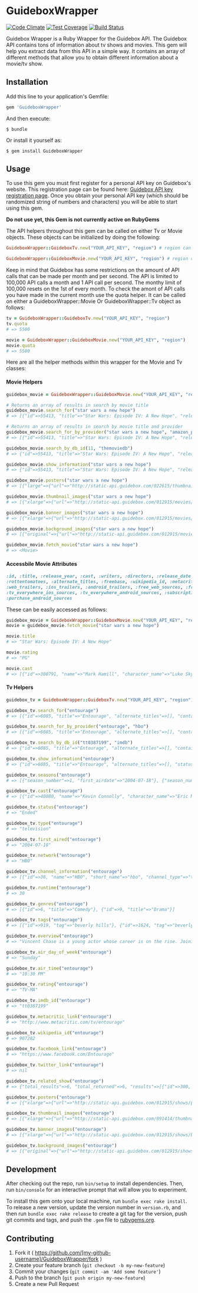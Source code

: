 # GuideboxWrapper

[![Code Climate](https://codeclimate.com/github/tmobaird/GuideboxWrapper/badges/gpa.svg)](https://codeclimate.com/github/tmobaird/GuideboxWrapper)
[![Test Coverage](https://codeclimate.com/github/tmobaird/GuideboxWrapper/badges/coverage.svg)](https://codeclimate.com/github/tmobaird/GuideboxWrapper/coverage)
[![Build Status](https://travis-ci.org/tmobaird/GuideboxWrapper.svg?branch=master)](https://travis-ci.org/tmobaird/GuideboxWrapper)

Guidebox Wrapper is a Ruby Wrapper for the Guidebox API. The Guidebox API contains tons of information about tv shows and movies. This gem will help you extract data from this API in a simple way. It contains an array of different methods that allow you to obtain different information about a movie/tv show. 

## Installation

Add this line to your application's Gemfile:

```ruby
gem 'GuideboxWrapper'
```

And then execute:

    $ bundle

Or install it yourself as:

    $ gem install GuideboxWrapper

## Usage

To use this gem you must first register for a personal API key on Guidebox's website. This registration page can be found here: [Guidebox API key registration page](https://api.guidebox.com/production-key). Once you obtain your personal API key (which should be randomized string of numbers and characters) you will be able to start using this gem.

**Do not use yet, this Gem is not currently active on RubyGems**

The API helpers throughout this gem can be called on either Tv or Movie objects. These objects can be initialized by doing the following:

```ruby
GuideboxWrapper::GuideboxTv.new("YOUR_API_KEY", "region") # region can be "all", "US" (United States), "GB" (Great Britain), etc

GuideboxWrapper::GuideboxMovie.new("YOUR_API_KEY", "region") # region can be "all", "US" (United States), "GB" (Great Britain), etc
```

Keep in mind that Guidebox has some restrictions on the amount of API calls that can be made per month and per second. The API is limited to 100,000 API calls a month and 1 API call per second. The monthy limit of 100,000 resets on the 1st of every month. To check the amont of API calls you have made in the current month use the quota helper. It can be called on either a GuideboxWrapper::Movie Or GuideboxWrapper::Tv object as follows:

```ruby
tv = GuideboxWrapper::GuideboxTv.new("YOUR_API_KEY", "region")
tv.quota
# => 5500

movie = GuideboxWrapper::GuideboxMovie.new("YOUR_API_KEY", "region")
movie.quota
# => 5500
```
Here are all the helper methods within this wrapper for the Movie and Tv classes:

#### Movie Helpers

```ruby
guidebox_movie = GuideboxWrapper::GuideboxMovie.new("YOUR_API_KEY", "region")

# Returns an array of results in search by movie title
guidebox_movie.search_for("star wars a new hope")
# => [{"id"=>55413, "title"=>"Star Wars: Episode IV: A New Hope", "release_year"=>1977, "themoviedb"=>11, ...}]

# Returns an array of results in search by movie title and provider
guidebox_movie.search_for_by_provider("star wars a new hope", "amazon_prime")
# => [{"id"=>55413, "title"=>"Star Wars: Episode IV: A New Hope", "release_year"=>1977, "themoviedb"=>11, ...}]

guidebox_movie.search_by_db_id(11, "themoviedb")
# => {"id"=>55413, "title"=>"Star Wars: Episode IV: A New Hope", "release_year"=>1977, "themoviedb"=>11, ...}

guidebox_movie.show_information("star wars a new hope")
# => {"id"=>55413, "title"=>"Star Wars: Episode IV: A New Hope", "release_year"=>1977, "themoviedb"=>11, "alternate_titles"=>["Star Wars", "Star Wars Episode IV - A New Hope", "Star Wars Episode 4 - A New Hope", "Star Wars Episode IV", "Star Wars 4", "Star Wars: Episode IV - A New Hope - Despecialized Edition", "Star Wars Episode IV: A New Hope", "Star Wars: Episode IV - A New Hope", "Star Wars: A New Hope", "Star Wars: A New Hope (Bonus Features)"], "imdb"=>"tt0076759", "pre_order"=>false, "release_date"=>"1977-05-25", "rating"=>"PG", "rottentomatoes"=>11292, "freebase"=>"/m/0dtfn", "wikipedia_id"=>52549, "metacritic"=>"http://www.metacritic.com/movie/star-wars-episode-iv---a-new-hope", "common_sense_media"=>nil, "overview"=>"Princess Leia is captured and held hostage by the evil Imperial forces in their effort to take over the galactic Empire. Venturesome Luke Skywalker and dashing captain Han Solo team together with the loveable robot duo R2-D2 and C-3PO to rescue the beautiful princess and restore peace and justice in the Empire.", ...}

guidebox_movie.posters("star wars a new hope")
# => [{"large"=>{"url"=>"http://static-api.guidebox.com/022615/thumbnails_movies/-alt--55413-2929921416-5712237544-4512474872-large-400x570-alt-.jpg", "width"=>400, "height"=>570}, ...] 

guidebox_movie.thumbnail_images("star wars a new hope")
# => [{"xlarge"=>{"url"=>"http://static-api.guidebox.com/012915/movies/thumbnails/55413-4649667824-932900156-9715580251-608x342.jpg", "width"=>608, "height"=>342}, "large"=>{"url"=>"http://static-api.guidebox.com/012915/movies/thumbnails/55413-4649667824-932900156-9715580251-448x252.jpg", "width"=>448, "height"=>252}, ...] 

guidebox_movie.banner_images("star wars a new hope")
# => [{"xlarge"=>{"url"=>"http://static-api.guidebox.com/012915/movies/banners/55413-9158895025-3035124387-2547398284-1300x240.jpg", "width"=>1300, "height"=>240}, "large"=>{"url"=>"http://static-api.guidebox.com/012915/movies/banners/55413-9158895025-3035124387-2547398284-1000x185.jpg", "width"=>1000, "height"=>185}, ...] 

guidebox_movie.background_images("star wars a new hope")
# => [{"original"=>{"url"=>"http://static-api.guidebox.com/012915/movies/backgrounds/55413-83836050721-144034282636-0.jpg", "width"=>1920, "height"=>1080}, "original_width"=>1920, "original_height"=>1080, "image_rating"=>0}, {"original"=>{"url"=>"http://static-api.guidebox.com/012915/movies/backgrounds/55413-206143594668-179262854890-0.jpg", "width"=>1920, "height"=>1080}, "original_width"=>1920, "original_height"=>1080, "image_rating"=>0}, {"original"=>{"url"=>"http://static-api.guidebox.com/012915/movies/backgrounds/55413-187622151929-44181177682-0.jpg", "width"=>1920, "height"=>1080}, "original_width"=>1920, "original_height"=>1080, "image_rating"=>0}]

guidebox_movie.fetch_movie("star wars a new hope")
# => <Movie>
```

#### Accessbile Movie Attributes

```ruby
:id, :title, :release_year, :cast, :writers, :directors, :release_date, :rating, :duration, :themoviedb, :imdb,
:rottentomatoes, :alternate_titles, :freebase, :wikipedia_id, :metacritic_link, :overview, :genres, :tags, :facebook_link,
:web_trailers, :ios_trailers, :android_trailers, :free_web_sources, :free_ios_sources, :free_android_sources, :tv_everywhere_web_sources,
:tv_everywhere_ios_sources, :tv_everywhere_android_sources, :subscription_web_sources, :purchase_web_sources, :purchase_ios_sources,
:purchase_android_sources
```
These can be easily accessed as follows:
```ruby
guidebox_movie = GuideboxWrapper::GuideboxMovie.new("YOUR_API_KEY", "region")
movie = guidebox_movie.fetch_movie("star wars a new hope")

movie.title 
# => "Star Wars: Episode IV: A New Hope"

movie.rating
# => "PG"

movie.cast 
# => [{"id"=>300791, "name"=>"Mark Hamill", "character_name"=>"Luke Skywalker"}, {"id"=>212668, "name"=>"Harrison Ford", "character_name"=>"Han Solo"}, {"id"=>577359, "name"=>"Carrie Fisher", "character_name"=>"Leia Organa"}, {"id"=>485272, "name"=>"Peter Cushing", "character_name"=>"Grand Moff Tarkin"}, {"id"=>532256, "name"=>"Alec Guinness", "character_name"=>"Obi-Wan Kenobi"}, {"id"=>491391, "name"=>"Anthony Daniels", "character_name"=>"C-3PO"}, {"id"=>153815, "name"=>"Kenny Baker", "character_name"=>"R2-D2"}, {"id"=>274194, "name"=>"Peter Mayhew", "character_name"=>"Chewbacca"}, ...]
```

#### Tv Helpers

```ruby
guidebox_tv = GuideboxWrapper::GuideboxTv.new("YOUR_API_KEY", "region")

guidebox_tv.search_for("entourage")
# => [{"id"=>6085, "title"=>"Entourage", "alternate_titles"=>[], "container_show"=>0, "first_aired"=>"2004-07-18", "imdb_id"=>"tt0387199", ...}, ...] 

guidebox_tv.search_for_by_provider("entourage", "hbo")
# => [{"id"=>6085, "title"=>"Entourage", "alternate_titles"=>[], "container_show"=>0, "first_aired"=>"2004-07-18", "imdb_id"=>"tt0387199", ...}, ...]

guidebox_tv.search_by_db_id("tt0387199", "imdb")
# => {"id"=>6085, "title"=>"Entourage", "alternate_titles"=>[], "container_show"=>0, "first_aired"=>"2004-07-18", "imdb_id"=>"tt0387199", ...} 

guidebox_tv.show_information("entourage")
# => {"id"=>6085, "title"=>"Entourage", "alternate_titles"=>[], "status"=>"Ended", "type"=>"television", "container_show"=>0, "first_aired"=>"2004-07-18", "network"=>"HBO", "channels"=>[{"id"=>36, "name"=>"HBO", "short_name"=>"hbo", ...}

guidebox_tv.seasons("entourage")
# => [{"season_number"=>1, "first_airdate"=>"2004-07-18"}, {"season_number"=>2, "first_airdate"=>"2005-06-05"}, {"season_number"=>3, "first_airdate"=>"2006-06-11"}, {"season_number"=>4, "first_airdate"=>"2007-06-17"}, ...]

guidebox_tv.cast("entourage")
# => [{"id"=>40080, "name"=>"Kevin Connolly", "character_name"=>"Eric Murphy"}, {"id"=>349611, "name"=>"Adrian Grenier", "character_name"=>"Vincent Chase"}, {"id"=>275528, "name"=>"Jerry Ferrara", "character_name"=>"Turtle"}, {"id"=>71709, "name"=>"Kevin Dillon", "character_name"=>"Johnny \"Drama\" Chase"}, {"id"=>491504, "name"=>"Jeremy Piven", "character_name"=>"Ari Gold"}, ...] 

guidebox_tv.status("entourage")
# => "Ended"

guidebox_tv.type("entourage")
# => "television"

guidebox_tv.first_aired("entourage")
# => "2004-07-18"

guidebox_tv.network("entourage")
# => "HBO"

guidebox_tv.channel_information("entourage")
# => [{"id"=>36, "name"=>"HBO", "short_name"=>"hbo", "channel_type"=>"television", "artwork_208x117"=>"http://static-api.guidebox.com/041014/thumbnails_small/36-4192732312-208x117-channel.jpg", ...}]

guidebox_tv.runtime("entourage")
# => 30

guidebox_tv.genres("entourage")
# => [{"id"=>6, "title"=>"Comedy"}, {"id"=>9, "title"=>"Drama"}] 

guidebox_tv.tags("entourage")
# => [{"id"=>919, "tag"=>"beverly hills"}, {"id"=>1624, "tag"=>"beverly hills california"}, {"id"=>44, "tag"=>"male friendship"}, {"id"=>293, "tag"=>"aspiring actor"}, {"id"=>295, "tag"=>"hollywood"}, ...]

guidebox_tv.overview("entourage")
# => "Vincent Chase is a young actor whose career is on the rise. Joining him on his journey to stardom are his childhood buddies Eric, Turtle, his brother Johnny Drama and his hot-tempered agent Ari Gold. Together, they'll navigate the highs and lows of Hollywood's fast lane, where the stakes are higher -- and the money and temptations greater -- than ever before. "

guidebox_tv.air_day_of_week("entourage")
# => "Sunday"

guidebox_tv.air_time("entourage")
# => "10:30 PM"

guidebox_tv.rating("entourage")
# => "TV-MA"

guidebox_tv.imdb_id("entourage")
# => "tt0387199"

guidebox_tv.metacritic_link("entourage")
# => "http://www.metacritic.com/tv/entourage"

guidebox_tv.wikipedia_id("entourage")
# => 907282

guidebox_tv.facebook_link("entourage")
# => "https://www.facebook.com/Entourage"

guidebox_tv.twitter_link("entourage")
# => nil

guidebox_tv.related_show("entourage")
# => {"total_results"=>6, "total_returned"=>6, "results"=>[{"id"=>300, "title"=>"Suits", "alternate_titles"=>[], "container_show"=>0, "first_aired"=>"2011-06-23", "imdb_id"=>"tt1632701", "tvdb"=>247808, "themoviedb"=>37680, "freebase"=>"/m/0gg70vv", "wikipedia_id"=>30987670, "tvrage"=>{"tvrage_id"=>27518, "link"=>"http://www.tvrage.com/shows/id-27518"}, "artwork_208x117"=>"http://static-api.guidebox.com/091414/thumbnails_small/300-4352846579-208x117-show-thumbnail.jpg", "artwork_304x171"=>"http://static-api.guidebox.com/091414/thumbnails_medium/300-2030188479-304x171-show-thumbnail.jpg", "artwork_448x252"=>"http://static-api.guidebox.com/091414/thumbnails_large/300-9888987527-448x252-show-thumbnail.jpg", "artwork_608x342"=>"http://static-api.guidebox.com/091414/thumbnails_xlarge/300-9276088145-608x342-show-thumbnail.jpg"}, ...]} 

guidebox_tv.posters("entourage")
# => [{"xlarge"=>{"url"=>"http://static-api.guidebox.com/012915/shows/posters/6085-3725524591-5295090941-3912000982-600x855.jpg", "width"=>600, "height"=>855}, "large"=>{"url"=>"http://static-api.guidebox.com/012915/shows/posters/6085-3725524591-5295090941-3912000982-400x570.jpg", "width"=>400, "height"=>570}, ...}]

guidebox_tv.thumbnail_images("entourage")
# => [{"xlarge"=>{"url"=>"http://static-api.guidebox.com/091414/thumbnails_xlarge/6085-6340779560-608x342-show-thumbnail.jpg", "width"=>608, "height"=>342}, "large"=>{"url"=>"http://static-api.guidebox.com/091414/thumbnails_large/6085-6218685578-448x252-show-thumbnail.jpg", "width"=>448, "height"=>252}, ...}] 

guidebox_tv.banner_images("entourage")
# => [{"xlarge"=>{"url"=>"http://static-api.guidebox.com/012915/shows/banners/6085-6918728002-5154230813-6413012026-1300x240.jpg", "width"=>1300, "height"=>240}, "large"=>{"url"=>"http://static-api.guidebox.com/012915/shows/banners/6085-6918728002-5154230813-6413012026-1000x185.jpg", "width"=>1000, "height"=>185}, ...]

guidebox_tv.background_images("entourage")
# => [{"original"=>{"url"=>"http://static-api.guidebox.com/012915/shows/backgrounds/6085-96932638085-133215735918-888.jpg", "width"=>1280, "height"=>720}, "original_width"=>1280, "original_height"=>720, "image_rating"=>0}, ...] 
```

## Development

After checking out the repo, run `bin/setup` to install dependencies. Then, run `bin/console` for an interactive prompt that will allow you to experiment.

To install this gem onto your local machine, run `bundle exec rake install`. To release a new version, update the version number in `version.rb`, and then run `bundle exec rake release` to create a git tag for the version, push git commits and tags, and push the `.gem` file to [rubygems.org](https://rubygems.org).

## Contributing

1. Fork it ( https://github.com/[my-github-username]/GuideboxWrapper/fork )
2. Create your feature branch (`git checkout -b my-new-feature`)
3. Commit your changes (`git commit -am 'Add some feature'`)
4. Push to the branch (`git push origin my-new-feature`)
5. Create a new Pull Request
